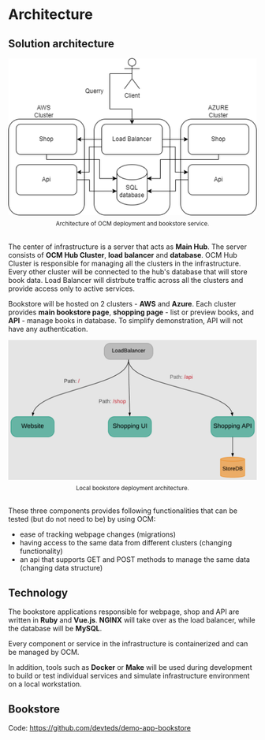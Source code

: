 # Architecture

## Solution architecture

<img src="./../_img/fast_diagram.drawio.png" alt="image" width="800" height="auto">
<div align="center">
<sub>Architecture of OCM deployment and bookstore service.</sub>
</div>

<br>

The center of infrastructure is a server that acts as **Main Hub**.
The server consists of **OCM Hub Cluster**, **load balancer**
and **database**.
OCM Hub Cluster is responsible for managing all the clusters in the infrastructure.
Every other cluster will be connected to the hub's
database that will store book data.
Load Balancer will distrbute traffic across all the clusters and
provide access only to active services.

Bookstore will be hosted on 2 clusters - **AWS** and **Azure**. Each
cluster provides **main bookstore page**, **shopping page** - list or
preview books, and **API** - manage books in database. To simplify demonstration, API will not have any authentication.

<img src="./../_img/bookstore_local.png" alt="image" width="800" height="auto">
<div align="center">
<sub>Local bookstore deployment architecture.</sub>
</div>

<br>

These three components provides following functionalities that can be tested
(but do not need to be) by using OCM:
* ease of tracking webpage changes (migrations)
* having access to the same data from different clusters (changing functionality)
* an api that supports GET and POST methods to manage the same data (changing data structure)


## Technology

The bookstore applications responsible for webpage, shop and API are written in **Ruby** and **Vue.js**. **NGINX** will take over as the load balancer, while the database will be **MySQL**.

Every component or service in the infrastructure is containerized and
can be managed by OCM.

In addition, tools such as **Docker** or **Make** will be used during development to build or test individual services and simulate
infrastructure environment on a local workstation.

## Bookstore

Code: https://github.com/devteds/demo-app-bookstore